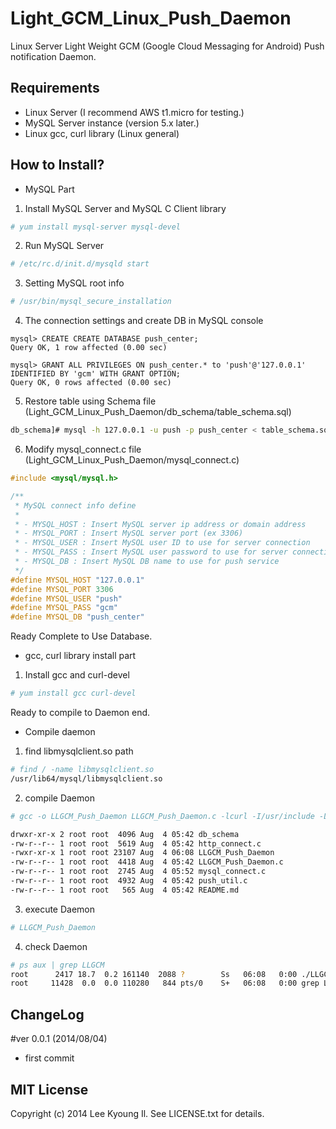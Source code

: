 Light_GCM_Linux_Push_Daemon
===========================

Linux Server Light Weight GCM (Google Cloud Messaging for Android) Push notification Daemon.


Requirements
-------------

* Linux Server (I recommend AWS t1.micro for testing.)
* MySQL Server instance (version 5.x later.)
* Linux gcc, curl library (Linux general) 

How to Install?
-------------

* MySQL Part

1) Install MySQL Server and MySQL C Client library
```bash
# yum install mysql-server mysql-devel
``` 
2) Run MySQL Server
```bash
# /etc/rc.d/init.d/mysqld start
``` 
3) Setting MySQL root info
```bash
# /usr/bin/mysql_secure_installation
``` 
4) The connection settings and create DB in MySQL console
```mysql
mysql> CREATE CREATE DATABASE push_center;
Query OK, 1 row affected (0.00 sec)

mysql> GRANT ALL PRIVILEGES ON push_center.* to 'push'@'127.0.0.1' IDENTIFIED BY 'gcm' WITH GRANT OPTION;
Query OK, 0 rows affected (0.00 sec)
```
5) Restore table using Schema file (Light_GCM_Linux_Push_Daemon/db_schema/table_schema.sql)
```bash
db_schema]# mysql -h 127.0.0.1 -u push -p push_center < table_schema.sql
```
6) Modify mysql_connect.c file (Light_GCM_Linux_Push_Daemon/mysql_connect.c)
```c
#include <mysql/mysql.h>

/**
 * MySQL connect info define
 *
 * - MYSQL_HOST : Insert MySQL server ip address or domain address
 * - MYSQL_PORT : Insert MySQL server port (ex 3306)
 * - MYSQL_USER : Insert MySQL user ID to use for server connection
 * - MYSQL_PASS : Insert MySQL user password to use for server connection
 * - MYSQL_DB : Insert MySQL DB name to use for push service
 */
#define MYSQL_HOST "127.0.0.1"
#define MYSQL_PORT 3306
#define MYSQL_USER "push"
#define MYSQL_PASS "gcm"
#define MYSQL_DB "push_center"

```

Ready Complete to Use Database.

* gcc, curl library install part

1) Install gcc and curl-devel 
```bash
# yum install gcc curl-devel
```

Ready to compile to Daemon end.

* Compile daemon

1) find libmysqlclient.so path
```bash
# find / -name libmysqlclient.so
/usr/lib64/mysql/libmysqlclient.so
```

2) compile Daemon
```bash
# gcc -o LLGCM_Push_Daemon LLGCM_Push_Daemon.c -lcurl -I/usr/include -L/usr/lib64/mysql/ -lmysqlclient -lm
```

```bash
drwxr-xr-x 2 root root  4096 Aug  4 05:42 db_schema
-rw-r--r-- 1 root root  5619 Aug  4 05:42 http_connect.c
-rwxr-xr-x 1 root root 23107 Aug  4 06:08 LLGCM_Push_Daemon
-rw-r--r-- 1 root root  4418 Aug  4 05:42 LLGCM_Push_Daemon.c
-rw-r--r-- 1 root root  2745 Aug  4 05:52 mysql_connect.c
-rw-r--r-- 1 root root  4932 Aug  4 05:42 push_util.c
-rw-r--r-- 1 root root   565 Aug  4 05:42 README.md
```

3) execute Daemon
```bash
# LLGCM_Push_Daemon
```

4) check Daemon
```bash
# ps aux | grep LLGCM
root      2417 18.7  0.2 161140  2088 ?        Ss   06:08   0:00 ./LLGCM_Push_Daemon
root     11428  0.0  0.0 110280   844 pts/0    S+   06:08   0:00 grep LLGCM_Push_Daemon
```

ChangeLog
-------------

#ver 0.0.1 (2014/08/04)
* first commit

MIT License
-------------

Copyright (c) 2014 Lee Kyoung Il. See LICENSE.txt for details.
